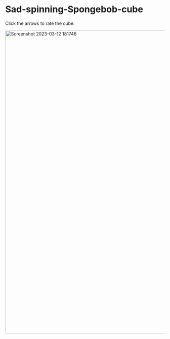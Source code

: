 # Sad-spinning-Spongebob-cube
Click the arrows to rate the cube.

<img width="957" alt="Screenshot 2023-03-12 181746" src="https://user-images.githubusercontent.com/119009502/224577082-969be2e6-8c08-4a43-a20c-4743d68f1179.png">
